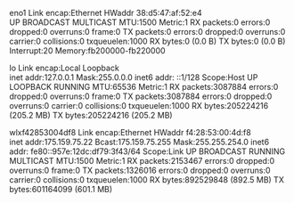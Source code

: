 eno1      Link encap:Ethernet  HWaddr 38:d5:47:af:52:e4  
          UP BROADCAST MULTICAST  MTU:1500  Metric:1
          RX packets:0 errors:0 dropped:0 overruns:0 frame:0
          TX packets:0 errors:0 dropped:0 overruns:0 carrier:0
          collisions:0 txqueuelen:1000 
          RX bytes:0 (0.0 B)  TX bytes:0 (0.0 B)
          Interrupt:20 Memory:fb200000-fb220000 

lo        Link encap:Local Loopback  
          inet addr:127.0.0.1  Mask:255.0.0.0
          inet6 addr: ::1/128 Scope:Host
          UP LOOPBACK RUNNING  MTU:65536  Metric:1
          RX packets:3087884 errors:0 dropped:0 overruns:0 frame:0
          TX packets:3087884 errors:0 dropped:0 overruns:0 carrier:0
          collisions:0 txqueuelen:1000 
          RX bytes:205224216 (205.2 MB)  TX bytes:205224216 (205.2 MB)

wlxf42853004df8 Link encap:Ethernet  HWaddr f4:28:53:00:4d:f8  
          inet addr:175.159.75.22  Bcast:175.159.75.255  Mask:255.255.254.0
          inet6 addr: fe80::957e:12dc:df79:3f43/64 Scope:Link
          UP BROADCAST RUNNING MULTICAST  MTU:1500  Metric:1
          RX packets:2153467 errors:0 dropped:0 overruns:0 frame:0
          TX packets:1326016 errors:0 dropped:0 overruns:0 carrier:0
          collisions:0 txqueuelen:1000 
          RX bytes:892529848 (892.5 MB)  TX bytes:601164099 (601.1 MB)

